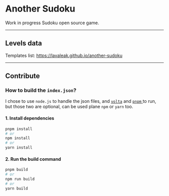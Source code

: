 # Another Sudoku

Work in progress Sudoku open source game.

---

## Levels data

Templates list: <https://lavaleak.github.io/another-sudoku>  

---

## Contribute
### How to build the `index.json`?

I chose to use `node.js` to handle the json files, and [`volta`](https://docs.volta.sh/guide/#why-volta) and [`pnpm` ](https://pnpm.io/) to run, but those two are optional, can be used plane `npm` or `yarn` too.  

#### 1. Install dependencies
```sh
pnpm install
# or
npm install
# or
yarn install
```
#### 2. Run the build command
```sh
pnpm build
# or
npm run build
# or
yarn build
```